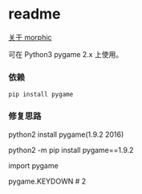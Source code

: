 # readme

[关于 morphic](http://wiki.squeak.org/squeak/morphic)

可在 Python3 pygame 2.x 上使用。 

### 依赖
`pip install pygame`

### 修复思路

python2 install pygame(1.9.2 2016)

python2 -m pip install pygame==1.9.2

import pygame

pygame.KEYDOWN # 2


